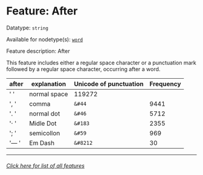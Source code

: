 # Feature: After

Datatype: `string`

Available for nodetype(s): [`word`](wordnodefeatures.md#readme)

Feature description: After

This feature includes either a regular space character or a punctuation mark followed by a regular space character, occurring after a word.

after | explanation | Unicode of punctuation | Frequency
---  | --- | --- | ---
' ' | normal space |  119272
', ' | comma  | `&#44` | 9441
'. ' | normal dot | `&#46` | 5712
'· ' | Midle Dot | `&#183` | 2355
'; ' | semicollon | `&#59` | 969
'— ' | Em Dash | `&#8212` | 30

---
###### [Click here for list of all features](home.md#readme)

